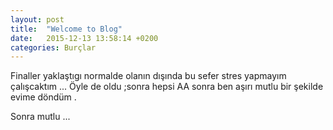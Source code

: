 ```yaml
---
layout: post
title:  "Welcome to Blog"
date:   2015-12-13 13:58:14 +0200
categories: Burçlar
---
```

Finaller yaklaştıgı normalde olanın dışında bu sefer stres yapmayım çalışcaktım ...
Öyle de oldu ;sonra hepsi AA sonra ben aşırı mutlu bir şekilde  evime döndüm .

Sonra  mutlu ...

